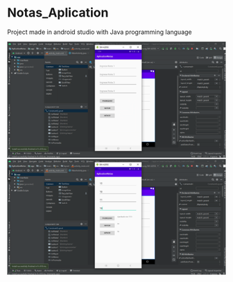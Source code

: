 # Notas_Aplication
Project made in android studio with Java programming language

![Img](https://github.com/SakNoelCode/Notas_Aplication/blob/master/img/img_1.png)
![Img](https://github.com/SakNoelCode/Notas_Aplication/blob/master/img/img_2.png)
